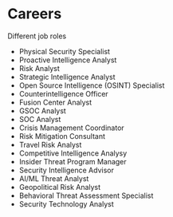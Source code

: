 # Careers
Different job roles




- Physical Security Specialist
- Proactive Intelligence Analyst
- Risk Analyst
- Strategic Intelligence Analyst
- Open Source Intelligence (OSINT) Specialist
- Counterintelligence Officer
- Fusion Center Analyst
- GSOC Analyst
- SOC Analyst
- Crisis Management Coordinator
- Risk Mitigation Consultant
- Travel Risk Analyst
- Competitive Intelligence Analysy
- Insider Threat Program Manager
- Security Intelligence Advisor
- AI/ML Threat Analyst
- Geopolitical Risk Analyst
- Behavioral Threat Assessment Specialist
- Security Technology Analyst


